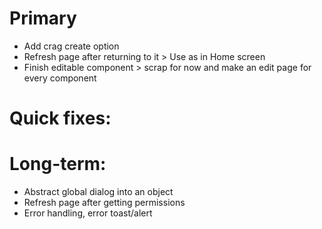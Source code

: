 # Primary

- Add crag create option
- Refresh page after returning to it > Use as in Home screen
- Finish editable component > scrap for now and make an edit page for every component

# Quick fixes:

# Long-term:

- Abstract global dialog into an object
- Refresh page after getting permissions
- Error handling, error toast/alert
